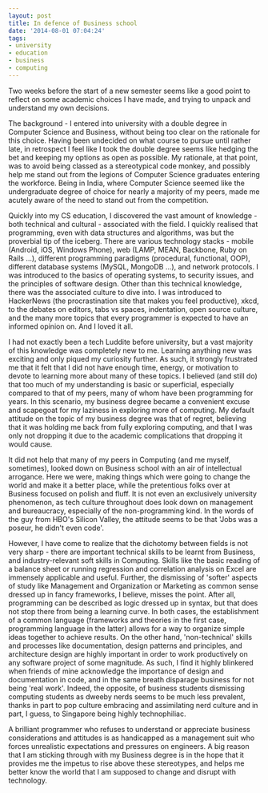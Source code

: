 ```yaml
---
layout: post
title: In defence of Business school
date: '2014-08-01 07:04:24'
tags:
- university
- education
- business
- computing
---
```


Two weeks before the start of a new semester seems like a good point to reflect on some academic choices I have made, and trying to unpack and understand my own decisions. 

The background - I entered into university with a double degree in Computer Science and Business, without being too clear on the rationale for this choice. Having been undecided on what course to pursue until rather late, in retrospect I feel like I took the double degree seems like hedging the bet and keeping my options as open as possible. My rationale, at that point, was to avoid being classed as a stereotypical code monkey, and possibly help me stand out from the legions of Computer Science graduates entering the workforce. Being in India, where Computer Science seemed like the undergraduate degree of choice for nearly a majority of my peers, made me acutely aware of the need to stand out from the competition.

Quickly into my CS education, I discovered the vast amount of knowledge - both technical and cultural - associated with the field. I quickly realised that programming, even with data structures and algorithms, was but the proverbial tip of the iceberg. There are various technology stacks - mobile (Android, iOS, Windows Phone), web (LAMP, MEAN, Backbone, Ruby on Rails ...), different programming paradigms (procedural, functional, OOP), different database systems (MySQL, MongoDB ...), and network protocols. I was introduced to the basics of operating systems, to security issues, and the principles of software design. Other than this technical knowledge, there was the associated culture to dive into. I was introduced to HackerNews (the procrastination site that makes you feel productive), xkcd, to the debates on editors, tabs vs spaces, indentation, open source culture, and the many more topics that every programmer is expected to have an informed opinion on. And I loved it all. 

I had not exactly been a tech Luddite before university, but a vast majority of this knowledge was completely new to me. Learning anything new was exciting and only piqued my curiosity further. As such, it strongly frustrated me that it felt that I did not have enough time, energy, or motivation to devote to learning more about many of these topics. I believed (and still do) that too much of my understanding is basic or superficial, especially compared to that of my peers, many of whom have been programming for years. In this scenario, my business degree became a convenient excuse and scapegoat for my laziness in exploring more of computing. My default attitude on the topic of my business degree was that of regret, believing that it was holding me back from fully exploring computing, and that I was only not dropping it due to the academic complications that dropping it would cause.

It did not help that many of my peers in Computing (and me myself, sometimes), looked down on Business school with an air of intellectual arrogance. Here we were, making things which were going to change the world and make it a better place, while the pretentious folks over at Business focused on polish and fluff. It is not even an exclusively university phenomenon, as tech culture throughout does look down on management and bureaucracy, especially of the non-programming kind. In the words of the guy from HBO's Silicon Valley, the attitude seems to be that 'Jobs was a poseur, he didn't even code'.

However, I have come to realize that the dichotomy between fields is not very sharp - there are important technical skills to be learnt from Business, and industry-relevant soft skills in Computing. Skills like the basic reading of a balance sheet or running regression and correlation analysis on Excel are immensely applicable and useful. Further, the dismissing of 'softer' aspects of study like Management and Organization or Marketing as common sense dressed up in fancy frameworks, I believe, misses the point. After all, programming can be described as logic dressed up in syntax, but that does not stop there from being a learning curve. In both cases, the establishment of a common language (frameworks and theories in the first case, programming language in the latter) allows for a way to organize simple ideas together to achieve results. On the other hand, 'non-technical' skills and processes like documentation, design patterns and principles, and architecture design are highly important in order to work productively on any software project of some magnitude. As such, I find it highly blinkered when friends of mine acknowledge the importance of design and documentation in code, and in the same breath disparage business for not being 'real work'. Indeed, the opposite, of business students dismissing computing students as dweeby nerds seems to be much less prevalent, thanks in part to pop culture embracing and assimilating nerd culture and in part, I guess, to Singapore being highly technophiliac.

A brilliant programmer who refuses to understand or appreciate business considerations and attitudes is as handicapped as a management suit who forces unrealistic expectations and pressures on engineers. A big reason that I am sticking through with my Business degree is in the hope that it provides me the impetus to rise above these stereotypes, and helps me better know the world that I am supposed to change and disrupt with technology.


